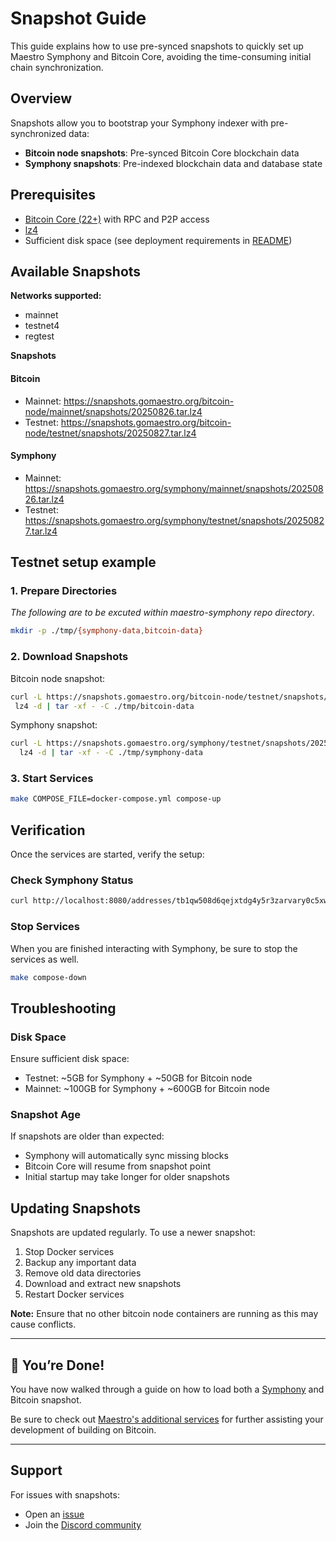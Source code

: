 # Snapshot Guide

This guide explains how to use pre-synced snapshots to quickly set up Maestro Symphony and Bitcoin Core, avoiding the time-consuming initial chain synchronization.

## Overview

Snapshots allow you to bootstrap your Symphony indexer with pre-synchronized data:

-   **Bitcoin node snapshots**: Pre-synced Bitcoin Core blockchain data
-   **Symphony snapshots**: Pre-indexed blockchain data and database state

## Prerequisites

-   [Bitcoin Core (22+)](https://hub.docker.com/r/bitcoin/bitcoin) with RPC and P2P access
-   [lz4](https://github.com/lz4/lz4)
-   Sufficient disk space (see deployment requirements in [README](../../README.md))

## Available Snapshots

**Networks supported:**

-   mainnet
-   testnet4
-   regtest

**Snapshots**

#### Bitcoin

* Mainnet: https://snapshots.gomaestro.org/bitcoin-node/mainnet/snapshots/20250826.tar.lz4
* Testnet: https://snapshots.gomaestro.org/bitcoin-node/testnet/snapshots/20250827.tar.lz4

#### Symphony

* Mainnet: https://snapshots.gomaestro.org/symphony/mainnet/snapshots/20250826.tar.lz4
* Testnet: https://snapshots.gomaestro.org/symphony/testnet/snapshots/20250827.tar.lz4

## Testnet setup example

### 1. Prepare Directories

_The following are to be excuted within maestro-symphony repo directory_.

```bash
mkdir -p ./tmp/{symphony-data,bitcoin-data}
```

### 2. Download Snapshots

Bitcoin node snapshot:

```bash
curl -L https://snapshots.gomaestro.org/bitcoin-node/testnet/snapshots/20250827.tar.lz4 | \
 lz4 -d | tar -xf - -C ./tmp/bitcoin-data
```

Symphony snapshot:

```bash
curl -L https://snapshots.gomaestro.org/symphony/testnet/snapshots/20250827.tar.lz4 | \
  lz4 -d | tar -xf - -C ./tmp/symphony-data
```

### 3. Start Services

```bash
make COMPOSE_FILE=docker-compose.yml compose-up
```

## Verification

Once the services are started, verify the setup:

### Check Symphony Status

```bash
curl http://localhost:8080/addresses/tb1qw508d6qejxtdg4y5r3zarvary0c5xw7kxpjzsx/utxos | jq '.indexer_info'
```

### Stop Services

When you are finished interacting with Symphony, be sure to stop the services as well.

```bash
make compose-down
```

## Troubleshooting

### Disk Space

Ensure sufficient disk space:

-   Testnet: ~5GB for Symphony + ~50GB for Bitcoin node
-   Mainnet: ~100GB for Symphony + ~600GB for Bitcoin node

### Snapshot Age

If snapshots are older than expected:

-   Symphony will automatically sync missing blocks
-   Bitcoin Core will resume from snapshot point
-   Initial startup may take longer for older snapshots

## Updating Snapshots

Snapshots are updated regularly. To use a newer snapshot:

1. Stop Docker services
2. Backup any important data
3. Remove old data directories
4. Download and extract new snapshots
5. Restart Docker services

**Note:** Ensure that no other bitcoin node containers are running as this may cause conflicts.

---

## 🎉 You’re Done!

You have now walked through a guide on how to load both a [Symphony](https://github.com/maestro-org/maestro-symphony) and Bitcoin snapshot.

Be sure to check out [Maestro's additional services](https://docs.gomaestro.org/bitcoin) for further assisting your development of building on Bitcoin.

---

## Support

For issues with snapshots:

-   Open an [issue](https://github.com/maestro-org/maestro-symphony/issues)
-   Join the [Discord community](https://discord.gg/SJgkEje7)
